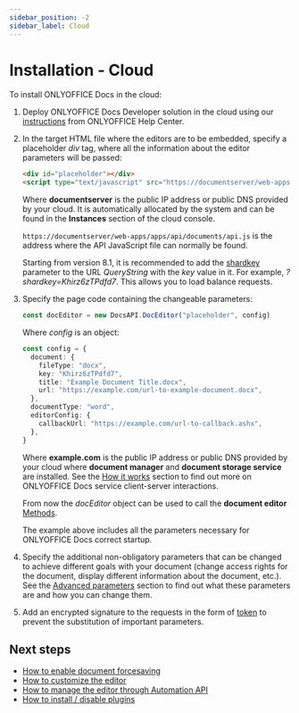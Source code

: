 ```yaml
---
sidebar_position: -2
sidebar_label: Cloud
---
```


# Installation - Cloud

To install ONLYOFFICE Docs in the cloud:

1. Deploy ONLYOFFICE Docs Developer solution in the cloud using our [instructions](https://helpcenter.onlyoffice.com/installation/docs-developer-index.aspx?from=api) from ONLYOFFICE Help Center.

2. In the target HTML file where the editors are to be embedded, specify a placeholder *div* tag, where all the information about the editor parameters will be passed:

   ```html
   <div id="placeholder"></div>
   <script type="text/javascript" src="https://documentserver/web-apps/apps/api/documents/api.js"></script>
   ```

   Where **documentserver** is the public IP address or public DNS provided by your cloud. It is automatically allocated by the system and can be found in the **Instances** section of the cloud console.

   `https://documentserver/web-apps/apps/api/documents/api.js` is the address where the API JavaScript file can normally be found.

   Starting from version 8.1, it is recommended to add the [shardkey](../configuration/shard-key.md) parameter to the URL *QueryString* with the *key* value in it. For example, *?shardkey=Khirz6zTPdfd7*. This allows you to load balance requests.

3. Specify the page code containing the changeable parameters:

   ``` ts
   const docEditor = new DocsAPI.DocEditor("placeholder", config)
   ```

   Where *config* is an object:

   ``` ts
   const config = {
     document: {
       fileType: "docx",
       key: "Khirz6zTPdfd7",
       title: "Example Document Title.docx",
       url: "https://example.com/url-to-example-document.docx",
     },
     documentType: "word",
     editorConfig: {
       callbackUrl: "https://example.com/url-to-callback.ashx",
     },
   }
   ```

   Where **example.com** is the public IP address or public DNS provided by your cloud where **document manager** and **document storage service** are installed. See the [How it works](../how-it-works/how-it-works.md) section to find out more on ONLYOFFICE Docs service client-server interactions.

   From now the *docEditor* object can be used to call the **document editor** [Methods](../../usage-api/methods.md).

   The example above includes all the parameters necessary for ONLYOFFICE Docs correct startup.

4. Specify the additional non-obligatory parameters that can be changed to achieve different goals with your document (change access rights for the document, display different information about the document, etc.). See the [Advanced parameters](../../usage-api/advanced-parameters.md) section to find out what these parameters are and how you can change them.

5. Add an encrypted signature to the requests in the form of [token](../../additional-api/signature/signature.md) to prevent the substitution of important parameters. 

## Next steps

- [How to enable document forcesaving](../how-it-works/saving-file.md#force-saving)
- [How to customize the editor](../../usage-api/config/editor/customization/customization-standard-branding.md)
- [How to manage the editor through Automation API](../../usage-api/automation-api.md)
- [How to install / disable plugins](../../usage-api/config/editor/plugins.md)
